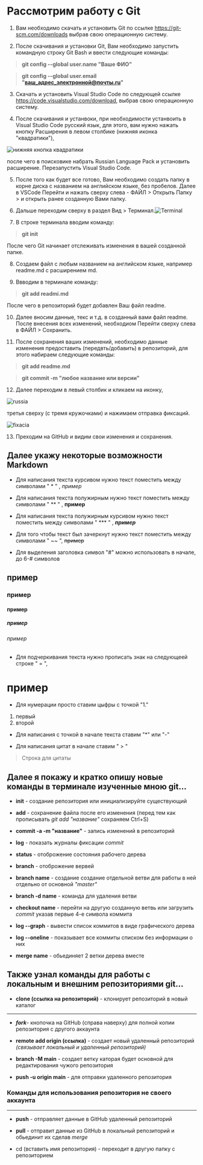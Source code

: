 # Рассмотрим работу с Git

1. Вам необходимо скачать и установить Git по ссылке https://git-scm.com/downloads выбрав свою операционную систему.

2. После скачивания и установки Git, Вам необходимо запустить командную строку Git Bash и ввести следующие команды:
> **git config --global user.name "Ваше ФИО"**

> **git config --global user.email "ваш_адрес_электронной@почты.ru"**

3. Скачать и установить Visual Studio Code по следующей ссылке https://code.visualstudio.com/download, выбрав свою операционную систему.

4. После скачивания и устанвоки, при необходимости устанвоить в Visual Studio Code русский язык, для этого, вам нужно нажать кнопку Расширения в левом столбике (нижняя иконка "квадратики"),

 ![нижняя кнопка квадратики](russia.png)

после чего в поисковике набрать Russian Language Pack и установить расширение. Перезапустить Visual Studio Code.

5. После того как будет все готово, Вам необходимо создать папку в корне диска с названием на английском языке, без пробелов. Далее в VSCode Перейти и нажать сверху слева - ФАЙЛ > Открыть Папку > и открыть ранее созданную Вами папку.

6. Дальше переходим сверху в раздел Вид > Терминал.![Terminal](terminal.png)

7. В строке терминала вводим команду:
> **git init**

После чего Git начинает отслеживать изменения в вашей созданной папке.

8. Создаем файл с любым названием на английском языке, например readme.md с расширением md.

9. Ввводим в терминале команду:
> **git add readmi.md**

После чего в репозиторий будет добавлен Ваш файл readme.

10. Далее вносим данные, текс и т.д. в созданный вами файл readme. После внесения всех изменений, необходиом Перейти сверху слева в ФАЙЛ > Сохранить.

11. После сохранения ваших изменений, необходимо данные изменения предоставить (передвть/добавить) в репозиторий, для этого набираем следующие команды:
> **git add readme.md**

> **git commit -m "любое название или версии"**

12. Далее переходим в левый столбик и кликаем на иконку,

![russia](russia.png)

 третья сверху (с тремя кружочками) и нажимаем отправка фиксаций.
 
 ![fixacia](fixacia.png)

13. Преходим на GitHub и видим свои изменения и сохранения.

## Далее укажу некоторые возможности Markdown

* Для написания текста курсивом нужно текст поместить между символами " * " , *пример*

* Для написания текста полужирным нужно текст поместить между символами " ** " , **пример**

* Для написания текста полужирным курсивом нужно текст поместить между символами " *** " , ***пример***

* Для того чтобы текст был зачеркнут нужно текст поместить между символами " ~~ ",  ~~пример~~

* Для выделения  заголовка символ "#" можно использовать в начале, до 6-# символов 
## пример
### пример
#### пример
##### пример
###### пример

* Для подчеркивания текста нужно прописать знак на следующеей строке " = ", 

пример
= 

* Для нумерации просто ставим цыфры с точкой "1."
1. первый
2. второй

* Для написания с точкой в начале текста ставим "*" или "-"

* Для написания цитат в начале ставим " > "

> Строка для цитаты

## Далее я покажу и кратко опишу новые команды в терминале изученные мною git...

* **init** - создание репозитория или инициализируйте существующий

* **add** - сохранение файла после его изменения (перед тем как прописывать *git add "название"* сохраняем Ctrl+S)

* **commit -a -m "название"** - запись изменений в репозиторий

* **log** - показать журналы фиксации *commit*

* **status** - отоброжение состояния рабочего дерева

* **branch** - отоброжение вервей

* **branch name** - создание создание отдельной ветви для работы в ней отдельно от основной *"master"*

* **branch -d name** - команда для удаления ветви 

* **checkout name** - перейти на другую созданную ветвь или загрузить *commit* указав первые 4-е символа коммита
* **log --graph** - вывести список коммитов в виде графического дерева

* **log --oneline** - показывает все коммиты списком без информации о них

* **merge name** - обьединяет 2 ветки дерева вместе

## Также узнал команды для работы с локальным и внешним репозиториями git...

* **clone (ссылка на репозиторий)** - клонирует репозиторий в новый каталог

**********************************************************
* ***fork***- кнопочка на GitHub (справа наверху) для полной копии репозитория с другого аккаунта

* **remote add origin (ссылка)** - создает новый удаленный репозиторий *(связывает локальный и удаленный репозиторий)*

* **branch -M main** - создает ветку каторая будет основной для редактирования чужого репозитория

* **push -u origin main** - для отправки удаленного репозитория

### Команды для использования репозитория не своего аккаунта
**********************************************************

* **push** - отправляет данные в GitHub удаленный репозиторий

* **pull** - отправит данные из GitHub в локальный репозиторий и обьединит их сделав *merge*

* cd (вставить имя репозитория) - переходит в другую папку с репозиторием 


